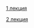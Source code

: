 [1 лекция](https://rutube.ru/video/private/cc67fed2842e6129c3b34214d4057b37/?p=rmI3kJSlDBLX8kpzs3o8vg)

[2 лекция](https://rutube.ru/video/private/2dfab0718a6aa0acd637b293072297fb/?p=PKAeUs8BU_VYpsKiw5cVRw)